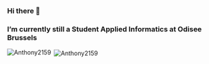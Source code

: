 ### Hi there 👋
### I’m currently still a Student Applied Informatics at Odisee Brussels


<p><img align="left" src="https://github-readme-stats.vercel.app/api/top-langs?username=Anthony2159&show_icons=true&locale=en&layout=compact&theme=radical" alt="Anthony2159" /></p>


<p>&nbsp;<img align="center" src="https://github-readme-stats.vercel.app/api?username=Anthony2159&show_icons=true&locale=en&theme=radical" alt="Anthony2159" /></p>

<!--
**Anthony2159/Anthony2159** is a ✨ _special_ ✨ repository because its `README.md` (this file) appears on your GitHub profile.

Here are some ideas to get you started:

- 🔭 I’m currently working on ...
- 🌱 I’m currently learning ...
- 👯 I’m looking to collaborate on ...
- 🤔 I’m looking for help with ...
- 💬 Ask me about ...
- 📫 How to reach me: ...
- 😄 Pronouns: ...
- ⚡ Fun fact: ...
-->
